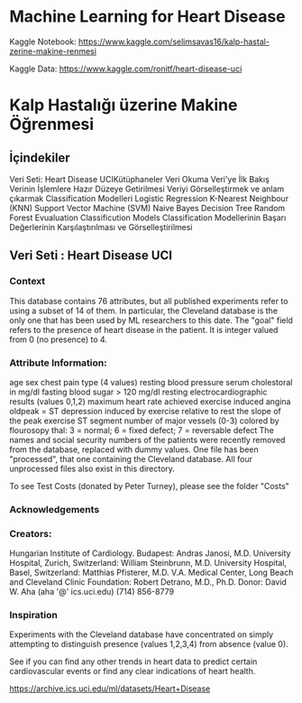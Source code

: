 # Machine Learning for Heart Disease

Kaggle Notebook: https://www.kaggle.com/selimsavas16/kalp-hastal-zerine-makine-renmesi

Kaggle Data: https://www.kaggle.com/ronitf/heart-disease-uci

# Kalp Hastalığı üzerine Makine Öğrenmesi

## İçindekiler
Veri Seti: Heart Disease UCIKütüphaneler
Veri Okuma
Veri'ye İlk Bakış
Verinin İşlemlere Hazır Düzeye Getirilmesi
Veriyi Görselleştirmek ve anlam çıkarmak
Classification Modelleri
Logistic Regression
K-Nearest Neighbour (KNN)
Support Vector Machine (SVM)
Naive Bayes
Decision Tree
Random Forest
Evualuation Classificution Models
Classification Modellerinin Başarı Değerlerinin Karşılaştırılması ve Görselleştirilmesi


## Veri Seti : Heart Disease UCI

### Context
This database contains 76 attributes, but all published experiments refer to using a subset of 14 of them. In particular, the Cleveland database is the only one that has been used by ML researchers to this date. The "goal" field refers to the presence of heart disease in the patient. It is integer valued from 0 (no presence) to 4.

### Attribute Information:

age sex chest pain type (4 values) resting blood pressure serum cholestoral in mg/dl fasting blood sugar > 120 mg/dl resting electrocardiographic results (values 0,1,2) maximum heart rate achieved exercise induced angina oldpeak = ST depression induced by exercise relative to rest the slope of the peak exercise ST segment number of major vessels (0-3) colored by flourosopy thal: 3 = normal; 6 = fixed defect; 7 = reversable defect The names and social security numbers of the patients were recently removed from the database, replaced with dummy values. One file has been "processed", that one containing the Cleveland database. All four unprocessed files also exist in this directory.

To see Test Costs (donated by Peter Turney), please see the folder "Costs"

### Acknowledgements
### Creators:
Hungarian Institute of Cardiology. Budapest: Andras Janosi, M.D. University Hospital, Zurich, Switzerland: William Steinbrunn, M.D. University Hospital, Basel, Switzerland: Matthias Pfisterer, M.D. V.A. Medical Center, Long Beach and Cleveland Clinic Foundation: Robert Detrano, M.D., Ph.D. Donor: David W. Aha (aha '@' ics.uci.edu) (714) 856-8779

### Inspiration
Experiments with the Cleveland database have concentrated on simply attempting to distinguish presence (values 1,2,3,4) from absence (value 0).

See if you can find any other trends in heart data to predict certain cardiovascular events or find any clear indications of heart health.

https://archive.ics.uci.edu/ml/datasets/Heart+Disease

